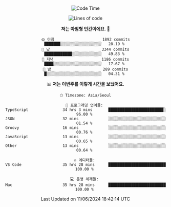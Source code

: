 <div align="center">

<br />

 <!--START_SECTION:waka-->
![Code Time](http://img.shields.io/badge/Code%20Time-2%2C623%20hrs%207%20mins-blue)

![Lines of code](https://img.shields.io/badge/%EC%A0%80%EB%8A%94%20%EC%97%AC%ED%83%9C%EA%B9%8C%EC%A7%80%20-3.8%20million%20%EC%A4%84%EC%9D%98%20%EC%BD%94%EB%93%9C%EB%A5%BC%20%EC%9E%91%EC%84%B1%ED%96%88%EC%96%B4%EC%9A%94.-blue)

**저는 아침형 인간이에요. 🐤** 

```text
🌞 아침                     1892 commits        ███████░░░░░░░░░░░░░░░░░░   28.19 % 
🌆 낮　                     3344 commits        ████████████░░░░░░░░░░░░░   49.83 % 
🌃 저녁                     1186 commits        ████░░░░░░░░░░░░░░░░░░░░░   17.67 % 
🌙 밤　                     289 commits         █░░░░░░░░░░░░░░░░░░░░░░░░   04.31 % 
```


📊 **저는 이번주를 이렇게 시간을 보냈어요.** 

```text
🕑︎ Timezone: Asia/Seoul

💬 프로그래밍 언어들: 
TypeScript               34 hrs 3 mins       ████████████████████████░   96.00 % 
JSON                     32 mins             ░░░░░░░░░░░░░░░░░░░░░░░░░   01.54 % 
Groovy                   16 mins             ░░░░░░░░░░░░░░░░░░░░░░░░░   00.76 % 
JavaScript               13 mins             ░░░░░░░░░░░░░░░░░░░░░░░░░   00.65 % 
Other                    13 mins             ░░░░░░░░░░░░░░░░░░░░░░░░░   00.64 % 

🔥 에디터들: 
VS Code                  35 hrs 28 mins      █████████████████████████   100.00 % 

💻 운영 체제들: 
Mac                      35 hrs 28 mins      █████████████████████████   100.00 % 
```


 Last Updated on 11/06/2024 18:42:14 UTC
<!--END_SECTION:waka-->

</div>
